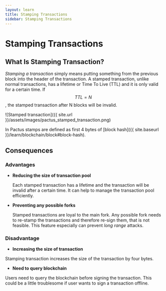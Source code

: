 ```yaml
---
layout: learn
title: Stamping Transactions
sidebar: Stamping Transactions
---
```


# Stamping Transactions

## What Is Stamping Transaction?

_Stamping a transaction_ simply means putting something from the previous block into the header of
the transaction. A stamped transaction, unlike normal transactions, has a lifetime or Time To Live (TTL) and it is
only valid for a certain time. If $$TTL = N$$, the stamped transaction after N
blocks will be invalid.

![Stamped transaction]({{ site.url }}/assets/images/pactus_stamped_transaction.png)

In Pactus stamps are defined as first 4 bytes of [block hash]({{ site.baseurl }}/learn/blockchain/block#block-hash).

## Consequences

### Advantages

- **Reducing the size of transaction pool**

  Each stamped transaction has a lifetime and the transaction will be invalid after a certain time.
  It can help to manage the transaction pool efficiently.

- **Preventing any possible forks**

  Stamped transactions are loyal to the main fork. Any possible fork needs to re-stamp the
  transactions and therefore re-sign them, that is not feasible. This feature especially can
  prevent _long range_ attacks.

### Disadvantage

- **Increasing the size of transaction**

Stamping transaction increases the size of the transaction by four bytes.

- **Need to query blockchain**

Users need to query the blockchain before signing the transaction. This could be a little
troublesome if user wants to sign a transaction offline.
